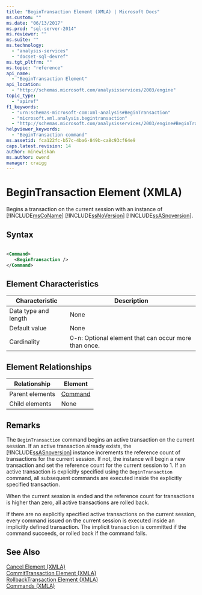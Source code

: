 ```yaml
---
title: "BeginTransaction Element (XMLA) | Microsoft Docs"
ms.custom: ""
ms.date: "06/13/2017"
ms.prod: "sql-server-2014"
ms.reviewer: ""
ms.suite: ""
ms.technology: 
  - "analysis-services"
  - "docset-sql-devref"
ms.tgt_pltfrm: ""
ms.topic: "reference"
api_name: 
  - "BeginTransaction Element"
api_location: 
  - "http://schemas.microsoft.com/analysisservices/2003/engine"
topic_type: 
  - "apiref"
f1_keywords: 
  - "urn:schemas-microsoft-com:xml-analysis#BeginTransaction"
  - "microsoft.xml.analysis.begintransaction"
  - "http://schemas.microsoft.com/analysisservices/2003/engine#BeginTransaction"
helpviewer_keywords: 
  - "BeginTransaction command"
ms.assetid: fca122fc-b57c-4ba6-849b-ca8c93cf64e9
caps.latest.revision: 14
author: minewiskan
ms.author: owend
manager: craigg
---
```

# BeginTransaction Element (XMLA)
  Begins a transaction on the current session with an instance of [!INCLUDE[msCoName](../../../includes/msconame-md.md)] [!INCLUDE[ssNoVersion](../../../includes/ssnoversion-md.md)] [!INCLUDE[ssASnoversion](../../../includes/ssasnoversion-md.md)].  
  
## Syntax  
  
```xml  
  
<Command>  
   <BeginTransaction />  
</Command>  
```  
  
## Element Characteristics  
  
|Characteristic|Description|  
|--------------------|-----------------|  
|Data type and length|None|  
|Default value|None|  
|Cardinality|0-n: Optional element that can occur more than once.|  
  
## Element Relationships  
  
|Relationship|Element|  
|------------------|-------------|  
|Parent elements|[Command](../xml-elements-properties/command-element-xmla.md)|  
|Child elements|None|  
  
## Remarks  
 The `BeginTransaction` command begins an active transaction on the current session. If an active transaction already exists, the [!INCLUDE[ssASnoversion](../../../includes/ssasnoversion-md.md)] instance increments the reference count of transactions for the current session. If not, the instance will begin a new transaction and set the reference count for the current session to 1. If an active transaction is explicitly specified using the `BeginTransaction` command, all subsequent commands are executed inside the explicitly specified transaction.  
  
 When the current session is ended and the reference count for transactions is higher than zero, all active transactions are rolled back.  
  
 If there are no explicitly specified active transactions on the current session, every command issued on the current session is executed inside an implicitly defined transaction. The implicit transaction is committed if the command succeeds, or rolled back if the command fails.  
  
## See Also  
 [Cancel Element &#40;XMLA&#41;](cancel-element-xmla.md)   
 [CommitTransaction Element &#40;XMLA&#41;](committransaction-element-xmla.md)   
 [RollbackTransaction Element &#40;XMLA&#41;](rollbacktransaction-element-xmla.md)   
 [Commands &#40;XMLA&#41;](xml-elements-commands.md)  
  
  
